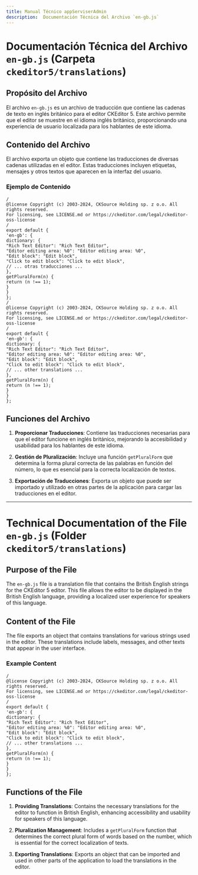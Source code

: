 ```yaml
---
title: Manual Técnico appServiserAdmin
description:  Documentación Técnica del Archivo `en-gb.js`
---
```


# Documentación Técnica del Archivo `en-gb.js` (Carpeta `ckeditor5/translations`)

## Propósito del Archivo
El archivo `en-gb.js` es un archivo de traducción que contiene las cadenas de texto en inglés británico para el editor CKEditor 5. Este archivo permite que el editor se muestre en el idioma inglés británico, proporcionando una experiencia de usuario localizada para los hablantes de este idioma.

## Contenido del Archivo
El archivo exporta un objeto que contiene las traducciones de diversas cadenas utilizadas en el editor. Estas traducciones incluyen etiquetas, mensajes y otros textos que aparecen en la interfaz del usuario.

### Ejemplo de Contenido
```
/
@license Copyright (c) 2003-2024, CKSource Holding sp. z o.o. All rights reserved.
For licensing, see LICENSE.md or https://ckeditor.com/legal/ckeditor-oss-license
/
export default {
'en-gb': {
dictionary: {
"Rich Text Editor": "Rich Text Editor",
"Editor editing area: %0": "Editor editing area: %0",
"Edit block": "Edit block",
"Click to edit block": "Click to edit block",
// ... otras traducciones ...
},
getPluralForm(n) {
return (n !== 1);
}
}
};
/
@license Copyright (c) 2003-2024, CKSource Holding sp. z o.o. All rights reserved.
For licensing, see LICENSE.md or https://ckeditor.com/legal/ckeditor-oss-license
/
export default {
'en-gb': {
dictionary: {
"Rich Text Editor": "Rich Text Editor",
"Editor editing area: %0": "Editor editing area: %0",
"Edit block": "Edit block",
"Click to edit block": "Click to edit block",
// ... other translations ...
},
getPluralForm(n) {
return (n !== 1);
}
}
};
```

## Funciones del Archivo
1. **Proporcionar Traducciones**: Contiene las traducciones necesarias para que el editor funcione en inglés británico, mejorando la accesibilidad y usabilidad para los hablantes de este idioma.

2. **Gestión de Pluralización**: Incluye una función `getPluralForm` que determina la forma plural correcta de las palabras en función del número, lo que es esencial para la correcta localización de textos.

3. **Exportación de Traducciones**: Exporta un objeto que puede ser importado y utilizado en otras partes de la aplicación para cargar las traducciones en el editor.

---

# Technical Documentation of the File `en-gb.js` (Folder `ckeditor5/translations`)

## Purpose of the File
The `en-gb.js` file is a translation file that contains the British English strings for the CKEditor 5 editor. This file allows the editor to be displayed in the British English language, providing a localized user experience for speakers of this language.

## Content of the File
The file exports an object that contains translations for various strings used in the editor. These translations include labels, messages, and other texts that appear in the user interface.

### Example Content
```
/
@license Copyright (c) 2003-2024, CKSource Holding sp. z o.o. All rights reserved.
For licensing, see LICENSE.md or https://ckeditor.com/legal/ckeditor-oss-license
/
export default {
'en-gb': {
dictionary: {
"Rich Text Editor": "Rich Text Editor",
"Editor editing area: %0": "Editor editing area: %0",
"Edit block": "Edit block",
"Click to edit block": "Click to edit block",
// ... other translations ...
},
getPluralForm(n) {
return (n !== 1);
}
}
};
```

## Functions of the File
1. **Providing Translations**: Contains the necessary translations for the editor to function in British English, enhancing accessibility and usability for speakers of this language.

2. **Pluralization Management**: Includes a `getPluralForm` function that determines the correct plural form of words based on the number, which is essential for the correct localization of texts.

3. **Exporting Translations**: Exports an object that can be imported and used in other parts of the application to load the translations in the editor.